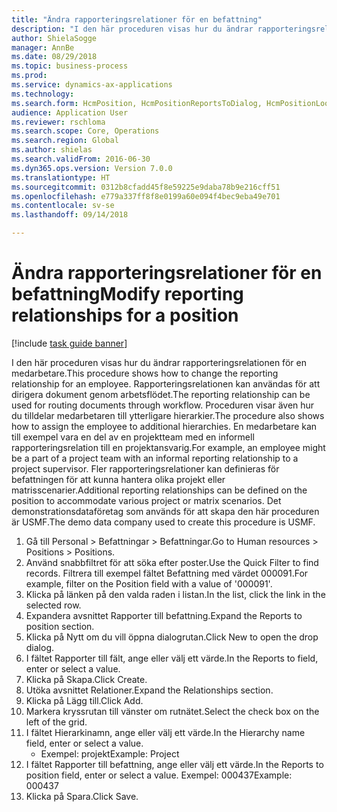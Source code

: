 ```yaml
--- 
title: "Ändra rapporteringsrelationer för en befattning"
description: "I den här proceduren visas hur du ändrar rapporteringsrelationen för en medarbetare."
author: ShielaSogge
manager: AnnBe
ms.date: 08/29/2018
ms.topic: business-process
ms.prod: 
ms.service: dynamics-ax-applications
ms.technology: 
ms.search.form: HcmPosition, HcmPositionReportsToDialog, HcmPositionLookup
audience: Application User
ms.reviewer: rschloma
ms.search.scope: Core, Operations
ms.search.region: Global
ms.author: shielas
ms.search.validFrom: 2016-06-30
ms.dyn365.ops.version: Version 7.0.0
ms.translationtype: HT
ms.sourcegitcommit: 0312b8cfadd45f8e59225e9daba78b9e216cff51
ms.openlocfilehash: e779a337ff8f8e0199a60e094f4bec9eba49e701
ms.contentlocale: sv-se
ms.lasthandoff: 09/14/2018

---
```

# <a name="modify-reporting-relationships-for-a-position"></a><span data-ttu-id="ebdb3-103">Ändra rapporteringsrelationer för en befattning</span><span class="sxs-lookup"><span data-stu-id="ebdb3-103">Modify reporting relationships for a position</span></span>

[!include [task guide banner](../../includes/task-guide-banner.md)]

<span data-ttu-id="ebdb3-104">I den här proceduren visas hur du ändrar rapporteringsrelationen för en medarbetare.</span><span class="sxs-lookup"><span data-stu-id="ebdb3-104">This procedure shows how to change the reporting relationship for an employee.</span></span> <span data-ttu-id="ebdb3-105">Rapporteringsrelationen kan användas för att dirigera dokument genom arbetsflödet.</span><span class="sxs-lookup"><span data-stu-id="ebdb3-105">The reporting relationship can be used for routing documents through workflow.</span></span> <span data-ttu-id="ebdb3-106">Proceduren visar även hur du tilldelar medarbetaren till ytterligare hierarkier.</span><span class="sxs-lookup"><span data-stu-id="ebdb3-106">The procedure also shows how to assign the employee to additional hierarchies.</span></span> <span data-ttu-id="ebdb3-107">En medarbetare kan till exempel vara en del av en projektteam med en informell rapporteringsrelation till en projektansvarig.</span><span class="sxs-lookup"><span data-stu-id="ebdb3-107">For example, an employee might be a part of a project team with an informal reporting relationship to a project supervisor.</span></span> <span data-ttu-id="ebdb3-108">Fler rapporteringsrelationer kan definieras för befattningen för att kunna hantera olika projekt eller matrisscenarier.</span><span class="sxs-lookup"><span data-stu-id="ebdb3-108">Additional reporting relationships can be defined on the position to accommodate various project or matrix scenarios.</span></span> <span data-ttu-id="ebdb3-109">Det demonstrationsdataföretag som används för att skapa den här proceduren är USMF.</span><span class="sxs-lookup"><span data-stu-id="ebdb3-109">The demo data company used to create this procedure is USMF.</span></span>

1. <span data-ttu-id="ebdb3-110">Gå till Personal > Befattningar > Befattningar.</span><span class="sxs-lookup"><span data-stu-id="ebdb3-110">Go to Human resources > Positions > Positions.</span></span>
2. <span data-ttu-id="ebdb3-111">Använd snabbfiltret för att söka efter poster.</span><span class="sxs-lookup"><span data-stu-id="ebdb3-111">Use the Quick Filter to find records.</span></span> <span data-ttu-id="ebdb3-112">Filtrera till exempel fältet Befattning med värdet 000091.</span><span class="sxs-lookup"><span data-stu-id="ebdb3-112">For example, filter on the Position field with a value of '000091'.</span></span>
3. <span data-ttu-id="ebdb3-113">Klicka på länken på den valda raden i listan.</span><span class="sxs-lookup"><span data-stu-id="ebdb3-113">In the list, click the link in the selected row.</span></span>
4. <span data-ttu-id="ebdb3-114">Expandera avsnittet Rapporter till befattning.</span><span class="sxs-lookup"><span data-stu-id="ebdb3-114">Expand the Reports to position section.</span></span>
5. <span data-ttu-id="ebdb3-115">Klicka på Nytt om du vill öppna dialogrutan.</span><span class="sxs-lookup"><span data-stu-id="ebdb3-115">Click New to open the drop dialog.</span></span>
6. <span data-ttu-id="ebdb3-116">I fältet Rapporter till fält, ange eller välj ett värde.</span><span class="sxs-lookup"><span data-stu-id="ebdb3-116">In the Reports to field, enter or select a value.</span></span>
7. <span data-ttu-id="ebdb3-117">Klicka på Skapa.</span><span class="sxs-lookup"><span data-stu-id="ebdb3-117">Click Create.</span></span>
8. <span data-ttu-id="ebdb3-118">Utöka avsnittet Relationer.</span><span class="sxs-lookup"><span data-stu-id="ebdb3-118">Expand the Relationships section.</span></span>
9. <span data-ttu-id="ebdb3-119">Klicka på Lägg till.</span><span class="sxs-lookup"><span data-stu-id="ebdb3-119">Click Add.</span></span>
10. <span data-ttu-id="ebdb3-120">Markera kryssrutan till vänster om rutnätet.</span><span class="sxs-lookup"><span data-stu-id="ebdb3-120">Select the check box on the left of the grid.</span></span>
11. <span data-ttu-id="ebdb3-121">I fältet Hierarkinamn, ange eller välj ett värde.</span><span class="sxs-lookup"><span data-stu-id="ebdb3-121">In the Hierarchy name field, enter or select a value.</span></span>
    * <span data-ttu-id="ebdb3-122">Exempel: projekt</span><span class="sxs-lookup"><span data-stu-id="ebdb3-122">Example: Project</span></span>  
12. <span data-ttu-id="ebdb3-123">I fältet Rapporter till befattning, ange eller välj ett värde.</span><span class="sxs-lookup"><span data-stu-id="ebdb3-123">In the Reports to position field, enter or select a value.</span></span>  <span data-ttu-id="ebdb3-124">Exempel: 000437</span><span class="sxs-lookup"><span data-stu-id="ebdb3-124">Example:  000437</span></span>
13. <span data-ttu-id="ebdb3-125">Klicka på Spara.</span><span class="sxs-lookup"><span data-stu-id="ebdb3-125">Click Save.</span></span>


